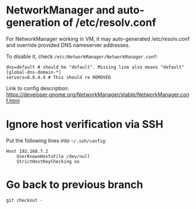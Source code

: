 # NetworkManager and auto-generation of /etc/resolv.conf

For NetworkManager working in VM, it may auto-generated /etc/resolv.conf and override provided DNS nameserver addresses.

To disable it, check `/etc/NetworkManager/NetworkManager.conf`:

```
dns=default # should be "default". Missing line also means "default"
[global-dns-domain-*]
servers=8.8.4.4 # This should re REMOVED
```

Link to config description: https://developer.gnome.org/NetworkManager/stable/NetworkManager.conf.html

# Ignore host verification via SSH

Put the following lines into `~/.ssh/config`:

```
Host 192.168.7.2
    UserKnownHostsFile /dev/null
    StrictHostKeyChecking no
```

# Go back to previous branch

`git checkout -`

